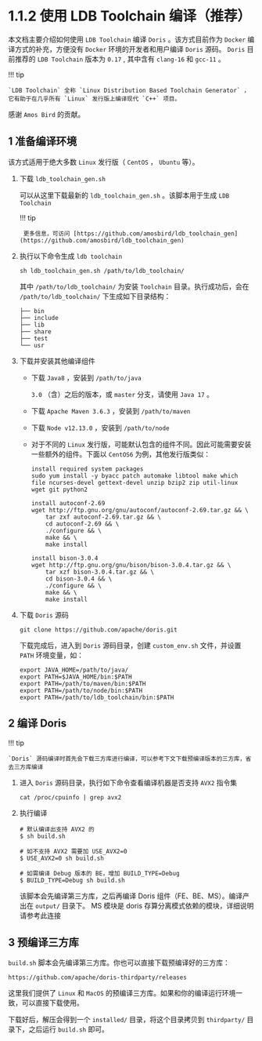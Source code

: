 # 1.1.2 使用 LDB Toolchain 编译（推荐）

本文档主要介绍如何使用 `LDB Toolchain` 编译 `Doris` 。该方式目前作为 `Docker` 编译方式的补充，方便没有 `Docker` 环境的开发者和用户编译 `Doris` 源码。 `Doris` 目前推荐的 `LDB Toolchain` 版本为 `0.17` , 其中含有 `clang-16` 和 `gcc-11` 。

!!! tip

    `LDB Toolchain` 全称 `Linux Distribution Based Toolchain Generator` ，它有助于在几乎所有 `Linux` 发行版上编译现代 `C++` 项目。

感谢 `Amos Bird` 的贡献。

## 1 准备编译环境

该方式适用于绝大多数 `Linux` 发行版（ `CentOS` ， `Ubuntu` 等）。

1. 下载 `ldb_toolchain_gen.sh`

    可以从这里下载最新的 `ldb_toolchain_gen.sh` 。该脚本用于生成 `LDB Toolchain`

    !!! tip

        更多信息，可访问 [https://github.com/amosbird/ldb_toolchain_gen](https://github.com/amosbird/ldb_toolchain_gen)

2. 执行以下命令生成 `ldb toolchain`

    ```shell
    sh ldb_toolchain_gen.sh /path/to/ldb_toolchain/
    ```

    其中 `/path/to/ldb_toolchain/` 为安装 `Toolchain` 目录。执行成功后，会在 `/path/to/ldb_toolchain/` 下生成如下目录结构：

    ```shell
    ├── bin
    ├── include
    ├── lib
    ├── share
    ├── test
    └── usr
    ```

3. 下载并安装其他编译组件

    * 下载 `Java8` ，安装到 `/path/to/java`

        `3.0` （含）之后的版本，或 `master` 分支，请使用 `Java 17` 。

    * 下载 `Apache Maven 3.6.3` ，安装到 `/path/to/maven`

    * 下载 `Node v12.13.0` ，安装到 `/path/to/node`

    * 对于不同的 `Linux` 发行版，可能默认包含的组件不同。因此可能需要安装一些额外的组件。下面以 `CentOS6` 为例，其他发行版类似：

        ```shell
        install required system packages
        sudo yum install -y byacc patch automake libtool make which file ncurses-devel gettext-devel unzip bzip2 zip util-linux wget git python2

        install autoconf-2.69
        wget http://ftp.gnu.org/gnu/autoconf/autoconf-2.69.tar.gz && \
            tar zxf autoconf-2.69.tar.gz && \
            cd autoconf-2.69 && \
            ./configure && \
            make && \
            make install

        install bison-3.0.4
        wget http://ftp.gnu.org/gnu/bison/bison-3.0.4.tar.gz && \
            tar xzf bison-3.0.4.tar.gz && \
            cd bison-3.0.4 && \
            ./configure && \
            make && \
            make install
        ```

4. 下载 `Doris` 源码

    ```shell
    git clone https://github.com/apache/doris.git
    ```

    下载完成后，进入到 `Doris` 源码目录，创建 `custom_env.sh` 文件，并设置 `PATH` 环境变量，如：

    ```shell
    export JAVA_HOME=/path/to/java/
    export PATH=$JAVA_HOME/bin:$PATH
    export PATH=/path/to/maven/bin:$PATH
    export PATH=/path/to/node/bin:$PATH
    export PATH=/path/to/ldb_toolchain/bin:$PATH
    ```

## 2 编译 Doris

!!! tip

    `Doris` 源码编译时首先会下载三方库进行编译，可以参考下文下载预编译版本的三方库，省去三方库编译

1. 进入 `Doris` 源码目录，执行如下命令查看编译机器是否支持 `AVX2` 指令集

    ```shell
    cat /proc/cpuinfo | grep avx2
    ```

2. 执行编译

    ```shell
    # 默认编译出支持 AVX2 的
    $ sh build.sh

    # 如不支持 AVX2 需要加 USE_AVX2=0
    $ USE_AVX2=0 sh build.sh

    # 如需编译 Debug 版本的 BE，增加 BUILD_TYPE=Debug
    $ BUILD_TYPE=Debug sh build.sh
    ```

    该脚本会先编译第三方库，之后再编译 Doris 组件（FE、BE、MS）。编译产出在 `output/` 目录下。 MS 模块是 doris 存算分离模式依赖的模块，详细说明请参考此连接

## 3 预编译三方库

`build.sh` 脚本会先编译第三方库。你也可以直接下载预编译好的三方库：

```shell
https://github.com/apache/doris-thirdparty/releases
```

这里我们提供了 `Linux` 和 `MacOS` 的预编译三方库。如果和你的编译运行环境一致，可以直接下载使用。

下载好后，解压会得到一个 `installed/` 目录，将这个目录拷贝到 `thirdparty/` 目录下，之后运行 `build.sh` 即可。
